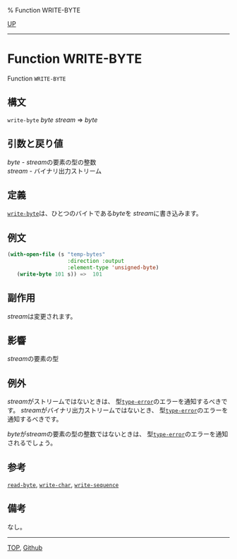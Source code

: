 % Function WRITE-BYTE

[UP](21.2.html)  

---

# Function **WRITE-BYTE**


Function `WRITE-BYTE`


## 構文

`write-byte` *byte* *stream* => *byte*


## 引数と戻り値

*byte* - *stream*の要素の型の整数  
*stream* - バイナリ出力ストリーム


## 定義

[`write-byte`](21.2.write-byte.html)は、ひとつのバイトである*byte*を
*stream*に書き込みます。


## 例文

```lisp
(with-open-file (s "temp-bytes" 
                   :direction :output
                   :element-type 'unsigned-byte)
   (write-byte 101 s)) =>  101
```


## 副作用

*stream*は変更されます。


## 影響

*stream*の要素の型


## 例外

*stream*がストリームではないときは、
型[`type-error`](4.4.type-error.html)のエラーを通知するべきです。
*stream*がバイナリ出力ストリームではないとき、
型[`type-error`](4.4.type-error.html)のエラーを通知するべきです。

*byte*が*stream*の要素の型の整数ではないときは、
型[`type-error`](4.4.type-error.html)のエラーを通知されるでしょう。


## 参考

[`read-byte`](21.2.read-byte.html),
[`write-char`](21.2.write-char.html),
[`write-sequence`](21.2.write-sequence.html)


## 備考

なし。


---
[TOP](index.html),  [Github](https://github.com/nptcl/npt-japanese)

